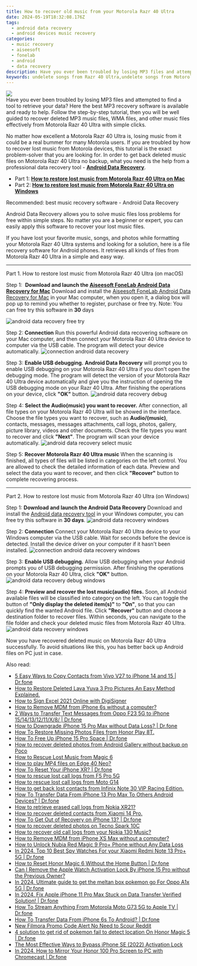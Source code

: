 ```yaml
---
title: How to recover old music from your Motorola Razr 40 Ultra
date: 2024-05-19T18:32:08.176Z
tags: 
  - android data recovery
  - android devices music recovery
categories: 
  - music recovery
  - aiseesoft
  - fonelab
  - android
  - data recovery
description: Have you ever been troubled by losing MP3 files and attempted to find a tool to retrieve your data? Here the best MP3 recovery software is available and ready to help. Follow the step-by-step tutorial, then you will be well guided to recover deleted MP3 music files, WMA files, and other music files effectively from Motorola Razr 40 Ultra with simple clicks.
keywords: undelete songs from Razr 40 Ultra,undelete songs from Motorola Razr 40 Ultra,retrieve wiped music Motorola Razr 40 Ultra,Motorola music recovery,recover lost music from Motorola,Unerase songs from Motorola Razr 40 Ultra,Razr 40 Ultra music recovery,how to refind deleted song from Motorola,how to get back deleted music Motorola Razr 40 Ultra phone,Motorola Razr 40 Ultra delete song recover,how to restore your files from Razr 40 Ultra,Motorola song recovery
---
```


<img src="https://img0mobiles.techidaily.com/images/best-assets/devices/motorola/motorola-razr-40-ultra/2.jpg" class="atpl-imgstyle"  />

<div class="atpl-content atpl-for-fonelab-android recover-music">

<div class="atpl-post-description-part-1">
Have you ever been troubled by losing MP3 files and attempted to find a tool to retrieve your data? Here the best MP3 recovery software is available and ready to help. Follow the step-by-step tutorial, then you will be well guided to recover deleted MP3 music files, WMA files, and other music files effectively from Motorola Razr 40 Ultra with simple clicks.
</div>



<div class="atpl-post-description-part-2">
<div class="tpl-content-sub-paragraph-normal">
  <p>
      No matter how excellent a Motorola Razr 40 Ultra is, losing music from it could be a real bummer for many Motorola users. If you are troubled by how to recover lost music from Motorola  devices, this tutorial is the exact problem-solver that you are looking for. In order to get back deleted music files on Motorola Razr 40 Ultra no backup, what you need is the help from a professional data recovery tool - <a href="https://tools.techidaily.com/aiseesoft-android-data-recovery/" ><strong>Android Data Recovery</strong></a>.
  </p>
</div>
</div>

<ul>
  <li>Part 1: <strong><a href="#p1">How to restore lost music from Motorola Razr 40 Ultra on Mac</a></strong></li>
  <li>Part 2: <strong><a href="#p2">How to restore lost music from Motorola Razr 40 Ultra on Windows</a></strong></li>
</ul>


<div class="atpl-post-description-part-3">
<div class="tpl-content-sub-paragraph-title">
  Recommended: best music recovery software - Android Data Recovery
</div>
<div class="tpl-content-sub-paragraph-content">
  <p>
      Android Data Recovery allows you to solve music files loss problems for free within simple steps. No matter you are a beginner or expert, you can easily apply this software to recover your lost music files.
  </p>
  <p>
      If you have lost your favorite music, songs, and photos while formatting your Motorola Razr 40 Ultra systems and looking for a solution, here is a file recovery software for Android phones. It retrieves all kinds of files from Motorola Razr 40 Ultra in a simple and easy way.
  </p>
</div>
</div>



<!-- Part 1 -->
<a id="p1" name="p1" ></a><hr>

<div>
  <span class="atpl-step-part-style">Part 1. How to restore lost music from Motorola Razr 40 Ultra (on macOS)</span>
</div>

<span class="atpl-stepstyle-a"><span>Step 1: </span></span> <strong>Download and launch the <a href="https://tools.techidaily.com/aiseesoft-android-data-recovery-for-mac/" >Aiseesoft FoneLab Android Data Recovery for Mac</a></strong>
Download and install the <a href="https://tools.techidaily.com/aiseesoft-android-data-recovery-for-mac/" >Aiseesoft FoneLab Android Data Recovery for Mac</a> in your Mac computer, when you open it, a dialog box will pop up to remind you whether to register, purchase or free try.
Note: You can free try this software in <strong>30</strong> days

<img src="https://tools.techidaily.com/images/apps/aiseesoft/android-data-recovery/mac-free-try.png" class="atpl-imgstyle" alt="android data recovery free try" />

<span class="atpl-stepstyle-a"><span>Step 2: </span></span> <strong>Connection</strong>
Run this powerful Android data recovering software on your Mac computer, and then connect your Motorola Razr 40 Ultra device to computer via the USB cable. The program will detect your device automatically.
<img src="https://tools.techidaily.com/images/apps/aiseesoft/android-data-recovery/mac-connection-interface.jpg" class="atpl-imgstyle" alt="connection android data recovery" />

<span class="atpl-stepstyle-a"><span>Step 3: </span></span> <strong>Enable USB debugging.</strong>
<strong>Android Data Recovery</strong> will prompt you to enable USB debugging on your Motorola Razr 40 Ultra if you don't open the debugging mode. The program will detect the version of your Motorola Razr 40 Ultra device automatically and give you the instruction of opening the USB debugging mode on your Razr 40 Ultra. After finishing the operations on your device, click <strong>"OK"</strong> button.
<img src="https://tools.techidaily.com/images/apps/aiseesoft/android-data-recovery/mac-android-usb-debug.jpg"  class="atpl-imgstyle" alt="android data recovery debug" />

<span class="atpl-stepstyle-a"><span>Step 4: </span></span> <strong>Select the Audio(music) you want to recover.</strong>
After connection, all file types on your Motorola Razr 40 Ultra will be showed in the interface. Choose the file types you want to recover, such as <strong>Audio/(music)</strong>, contacts, messages, messages attachments, call logs, photos, gallery, picture library, videos and other documents. Check the file types you want to recover and click <b>"Next"</b>. The program will scan your device automatically.
<img src="https://tools.techidaily.com/images/apps/aiseesoft/android-data-recovery/mac-choose-type-music.jpg" class="atpl-imgstyle" alt="android data recovery select music" />

<span class="atpl-stepstyle-a"><span>Step 5: </span></span> <strong>Recover Motorola Razr 40 Ultra music</strong>
When the scanning is finished, all types of files will be listed in categories on the left control. You are allowed to check the detailed information of each data. Preview and select the data you want to recover, and then click <b>"Recover"</b> button to complete recovering process.


<a id="p2" name="p2"></a><hr>

<!-- Part 2 -->
<div>
  <span class="atpl-step-part-style">Part 2. How to restore lost music from Motorola Razr 40 Ultra (on Windows)</span>
</div>

<span class="atpl-stepstyle-a"><span>Step 1: </span></span> <strong>Download and launch the Android Data Recovery</strong>
Download and install the <a href="https://tools.techidaily.com/aiseesoft-android-data-recovery-for-win/" >Android data recovery tool</a> in your Windows computer, you can free try this software in <b>30 days</b>.
<img src="https://tools.techidaily.com/images/apps/aiseesoft/android-data-recovery/win-start-interface.png"  class="atpl-imgstyle" alt="android data recovery windows" />

<span class="atpl-stepstyle-a"><span>Step 2: </span></span> <strong>Connection</strong>
Connect your Motorola Razr 40 Ultra device to your Windows computer via the USB cable. Wait for seconds before the device is detected. Install the device driver on your computer if it hasn't been installed.
<img src="https://tools.techidaily.com/images/apps/aiseesoft/android-data-recovery/win-connection-interface.png" class="atpl-imgstyle" alt="connection android data recovery windows" />

<span class="atpl-stepstyle-a"><span>Step 3: </span></span> <strong>Enable USB debugging.</strong>
Allow USB debugging when your Android prompts you of USB debugging permission. After finishing the operations on your Motorola Razr 40 Ultra, click <b>"OK"</b> button.
<img src="https://tools.techidaily.com/images/apps/aiseesoft/android-data-recovery/win-android-usb-debug.png" class="atpl-imgstyle" alt="android data recovery debug windows" />

<span class="atpl-stepstyle-a"><span>Step 4: </span></span> <strong>Preview and recover the lost music(audio) files.</strong>
Soon, all Android available files will be classified into category on the left. You can toggle the button of <b>"Only display the deleted item(s)"</b> to <b>"On"</b>, so that you can quickly find the wanted Android file. Click <b>"Recover"</b> button and choose a destination folder to recover files. Within seconds, you can navigate to the file folder and check your deleted music files from Motorola Razr 40 Ultra.
<img src="https://tools.techidaily.com/images/apps/aiseesoft/android-data-recovery/win-recover-music.jpg" class="atpl-imgstyle" alt="android data recovery windows" />

<div class="atpl-post-description-part-4">
<div class="tpl-content-sub-paragraph-normal">
    <p>
        Now you have recovered deleted music on Motorola Razr 40 Ultra successfully. To avoid situations like this, you has better back up Android files on PC just in case.
    </p>
</div>
</div>


<ins class="adsbygoogle"
     style="display:block"
     data-ad-client="ca-pub-7571918770474297"
     data-ad-slot="8358498916"
     data-ad-format="auto"
     data-full-width-responsive="true"></ins>



</div>
<ins class="adsbygoogle"
    style="display:block"
    data-ad-format="autorelaxed"
    data-ad-client="ca-pub-7571918770474297"
    data-ad-slot="1223367746"></ins>

<span class="atpl-alsoreadstyle">Also read:</span>
<div><ul>
<li><a href="https://blog-min.techidaily.com/5-easy-ways-to-copy-contacts-from-vivo-v27-to-iphone-14-and-15-drfone-by-drfone-transfer-from-android-transfer-from-android/"><u>5 Easy Ways to Copy Contacts from Vivo V27 to iPhone 14 and 15 | Dr.fone</u></a></li>
<li><a href="https://blog-min.techidaily.com/how-to-restore-deleted-lava-yuva-3-pro-pictures-an-easy-method-explained-by-fonelab-android-recover-pictures/"><u>How to Restore Deleted Lava Yuva 3 Pro Pictures  An Easy Method Explained.</u></a></li>
<li><a href="https://blog-min.techidaily.com/how-to-sign-excel-2021-online-with-digisigner-by-ldigisigner-sign-a-excel-sign-a-excel/"><u>How to Sign Excel 2021 Online with DigiSigner</u></a></li>
<li><a href="https://blog-min.techidaily.com/how-to-remove-mdm-from-iphone-6s-without-a-computer-by-drfone-ios-unlock-ios-unlock/"><u>How to Remove MDM from iPhone 6s without a computer?</u></a></li>
<li><a href="https://blog-min.techidaily.com/2-ways-to-transfer-text-messages-from-oppo-f23-5g-to-iphone-1514131211x8-drfone-by-drfone-transfer-from-android-transfer-from-android/"><u>2 Ways to Transfer Text Messages from Oppo F23 5G to iPhone 15/14/13/12/11/X/8/ | Dr.fone</u></a></li>
<li><a href="https://blog-min.techidaily.com/how-to-downgrade-iphone-15-pro-max-without-data-loss-drfone-by-drfone-ios-system-repair-ios-system-repair/"><u>How to Downgrade iPhone 15 Pro Max without Data Loss? | Dr.fone</u></a></li>
<li><a href="https://blog-min.techidaily.com/how-to-restore-missing-photos-files-from-honor-play-8t-by-fonelab-android-recover-photos/"><u>How To  Restore Missing Photos Files from Honor Play 8T.</u></a></li>
<li><a href="https://blog-min.techidaily.com/how-to-free-up-iphone-15-pro-space-drfone-by-drfone-ios-full-data-eraser-ios-full-data-eraser/"><u>How To Free Up iPhone 15 Pro Space | Dr.fone</u></a></li>
<li><a href="https://blog-min.techidaily.com/how-to-recover-deleted-photos-from-android-gallery-without-backup-on-poco-by-stellar-photo-recovery-android-mobile-photo-recover/"><u>How to recover deleted photos from Android Gallery without backup on Poco</u></a></li>
<li><a href="https://blog-min.techidaily.com/how-to-rescue-lost-music-from-magic-6-by-fonelab-android-recover-music/"><u>How to Rescue Lost Music from Magic 6</u></a></li>
<li><a href="https://blog-min.techidaily.com/how-to-play-mp4-files-on-edge-40-neo-by-aiseesoft-video-converter-play-mp4-on-android/"><u>How to play MP4 files on Edge 40 Neo?</u></a></li>
<li><a href="https://blog-min.techidaily.com/how-to-reset-your-iphone-xr-drfone-by-drfone-ios-system-repair-ios-system-repair/"><u>How To Reset Your iPhone XR? | Dr.fone</u></a></li>
<li><a href="https://blog-min.techidaily.com/how-to-rescue-lost-call-logs-from-f5-pro-5g-by-fonelab-android-recover-call-logs/"><u>How to rescue lost call logs from F5 Pro 5G</u></a></li>
<li><a href="https://blog-min.techidaily.com/how-to-rescue-lost-call-logs-from-moto-g14-by-fonelab-android-recover-call-logs/"><u>How to rescue lost call logs from Moto G14</u></a></li>
<li><a href="https://blog-min.techidaily.com/how-to-get-back-lost-contacts-from-infinix-note-30-vip-racing-edition-by-fonelab-android-recover-contacts/"><u>How to get back lost contacts from Infinix Note 30 VIP Racing Edition.</u></a></li>
<li><a href="https://blog-min.techidaily.com/how-to-transfer-data-from-iphone-13-pro-max-to-others-android-devices-drfone-by-drfone-transfer-data-from-ios-transfer-data-from-ios/"><u>How To Transfer Data From iPhone 13 Pro Max To Others Android Devices? | Dr.fone</u></a></li>
<li><a href="https://blog-min.techidaily.com/how-to-retrieve-erased-call-logs-from-nokia-xr21-by-fonelab-android-recover-call-logs/"><u>How to retrieve erased call logs from Nokia XR21?</u></a></li>
<li><a href="https://blog-min.techidaily.com/how-to-recover-deleted-contacts-from-xiaomi-14-pro-by-fonelab-android-recover-contacts/"><u>How to recover deleted contacts from Xiaomi 14 Pro.</u></a></li>
<li><a href="https://blog-min.techidaily.com/how-to-get-out-of-recovery-on-iphone-13-drfone-by-drfone-ios-system-repair-ios-system-repair/"><u>How To Get Out of Recovery on iPhone 13? | Dr.fone</u></a></li>
<li><a href="https://blog-min.techidaily.com/how-to-recover-deleted-photos-on-tecno-spark-10c-by-stellar-photo-recovery-android-mobile-photo-recover/"><u>How to recover deleted photos on Tecno Spark 10C</u></a></li>
<li><a href="https://blog-min.techidaily.com/how-to-recover-old-call-logs-from-your-nokia-130-music-by-fonelab-android-recover-call-logs/"><u>How to recover old call logs from your Nokia 130 Music?</u></a></li>
<li><a href="https://blog-min.techidaily.com/how-to-remove-mdm-from-iphone-xs-max-without-a-computer-by-drfone-ios-unlock-ios-unlock/"><u>How to Remove MDM from iPhone XS Max without a computer?</u></a></li>
<li><a href="https://easy-unlock-android.techidaily.com/how-to-unlock-nubia-red-magic-9-proplus-phone-without-any-data-loss-by-drfone-android/"><u>How to Unlock Nubia Red Magic 9 Pro+ Phone without Any Data Loss</u></a></li>
<li><a href="https://android-location-track.techidaily.com/in-2024-top-10-best-spy-watches-for-your-xiaomi-redmi-note-13-proplus-5g-drfone-by-drfone-virtual-android/"><u>In 2024, Top 10 Best Spy Watches For your Xiaomi Redmi Note 13 Pro+ 5G | Dr.fone</u></a></li>
<li><a href="https://techidaily.com/how-to-reset-honor-magic-6-without-the-home-button-drfone-by-drfone-reset-android-reset-android/"><u>How to Reset Honor Magic 6 Without the Home Button | Dr.fone</u></a></li>
<li><a href="https://apple-account.techidaily.com/can-i-remove-the-apple-watch-activation-lock-by-iphone-15-pro-without-the-previous-owner-by-drfone-ios/"><u>Can I Remove the Apple Watch Activation Lock By iPhone 15 Pro without the Previous Owner?</u></a></li>
<li><a href="https://android-pokemon-go.techidaily.com/in-2024-ultimate-guide-to-get-the-meltan-box-pokemon-go-for-oppo-a1x-5g-drfone-by-drfone-virtual-android/"><u>In 2024, Ultimate guide to get the meltan box pokemon go For Oppo A1x 5G | Dr.fone</u></a></li>
<li><a href="https://iphone-transfer.techidaily.com/in-2024-fix-apple-iphone-11-pro-max-stuck-on-data-transfer-verified-solution-drfone-by-drfone-transfer-from-ios/"><u>In 2024, Fix Apple iPhone 11 Pro Max Stuck on Data Transfer Verified Solution! | Dr.fone</u></a></li>
<li><a href="https://screen-mirror.techidaily.com/how-to-stream-anything-from-motorola-moto-g73-5g-to-apple-tv-drfone-by-drfone-android/"><u>How To Stream Anything From Motorola Moto G73 5G to Apple TV | Dr.fone</u></a></li>
<li><a href="https://review-topics.techidaily.com/how-to-transfer-data-from-iphone-6s-to-android-drfone-by-drfone-transfer-data-from-ios-transfer-data-from-ios/"><u>How To Transfer Data From iPhone 6s To Android? | Dr.fone</u></a></li>
<li><a href="https://ai-vdieo-software.techidaily.com/new-filmora-promo-code-alert-no-need-to-scour-reddit/"><u>New Filmora Promo Code Alert No Need to Scour Reddit</u></a></li>
<li><a href="https://pokemon-go-android.techidaily.com/4-solution-to-get-rid-of-pokemon-fail-to-detect-location-on-honor-magic-5-drfone-by-drfone-virtual-android/"><u>4 solution to get rid of pokemon fail to detect location On Honor Magic 5 | Dr.fone</u></a></li>
<li><a href="https://activate-lock.techidaily.com/the-most-effective-ways-to-bypass-iphone-se-2022-activation-lock-by-drfone-ios/"><u>The Most Effective Ways to Bypass iPhone SE (2022) Activation Lock</u></a></li>
<li><a href="https://screen-mirror.techidaily.com/in-2024-how-to-mirror-your-honor-100-pro-screen-to-pc-with-chromecast-drfone-by-drfone-android/"><u>In 2024, How to Mirror Your Honor 100 Pro Screen to PC with Chromecast | Dr.fone</u></a></li>
</ul></div>


